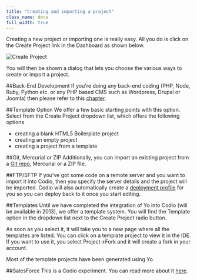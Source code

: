 ```yaml
---
title: "Creating and importing a project"
class_name: docs
full_width: true
---
```


Creating a new project or importing one is really easy. All you do is click on the Create Project link in the Dashboard as shown below.

![Create Project](docs/console-create.png)

You will then be shown a dialog that lets you choose the various ways to create or import a project.

##Back-End Development
If you're doing any back-end coding (PHP, Node, Ruby, Python etc. or any PHP based CMS such as Wordpress, Drupal or Joomla) then please refer to this [chapter](/docs/back-end/).

##Template Option
We offer a few basic starting points with this option. Select from the Create Project dropdown list, which offers the following options

- creating a blank HTML5 Boilerplate project
- creating an empty project
- creating a project from a template


##Git, Mercurial or ZIP
Additionally, you can import an existing project from a [Git repo](/docs/git-viewing), Mercurial or a ZIP file.

##FTP/SFTP
If you've got some code on a remote server and you want to import it into Codio, then you specify the server details and the project will be imported. Codio will also automatically create a [deployment profile](/docs/deployment) for you so you can deploy back to it once you start editing.

##Templates
Until we have completed the integration of Yo into Codio (will be available in 2013), we offer a template system. You will find the Template option in the dropdown list next to the Create Project radio button. 

As soon as you select it, it will take you to a new page where all the templates are listed. You can click on a template project to view it in the IDE. If you want to use it, you select Project->Fork and it will create a fork in your account.

Most of the template projects have been generated using Yo.

##SalesForce
This is a Codio experiment. You can read more about it [here](/docs/salesforce).